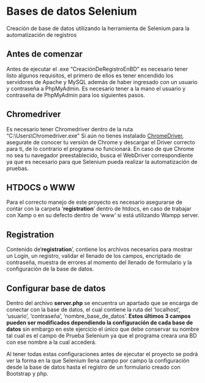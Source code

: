 # Bases de datos Selenium
Creación de base de datos utilizando la herramienta de Selenium para la automatización de registros

## Antes de comenzar
Antes de ejecutar el .exe “CreaciónDeRegistroEnBD” es necesario tener listo algunos requisitos, el primero de ellos es tener encendido los servidores de Apache y MySQL además de haber ingresado con un usuario y contraseña a PhpMyAdmin. Es necesario tener a la mano el usuario y contraseña de PhpMyAdmin para los siguientes pasos.

## Chromedriver
Es necesario tener Chromedriver dentro de la ruta “C:\Users\Chromedriver.exe"
Si aún no tienes instalado <a href="https://chromedriver.chromium.org/" target="_blank">ChromeDriver</a>, asegurate de conocer tu versión de Chrome y descargar el Driver correcto para ti, de lo contrario el programa no funcionará.
En caso de que Chrome no sea tu navegador preestablecido, busca el WebDriver correspondiente ya que es necesario para que Selenium pueda realizar la automatización de pruebas.

## HTDOCS o WWW
Para el correcto manejo de este proyecto es necesario asegurarse de contar con la carpeta ‘<strong>registration</strong>’ dentro de htdocs, en caso de trabajar con Xamp o en su defecto dentro de ‘www’ si está utilizando Wampp server.

## Registration
Contenido de‘<strong>registration</strong>’, contiene los archivos necesarios para mostrar un Login, un registro, validar el llenado de los campos, encriptado de contraseña, muestra de errores al momento del llenado de formulario y la configuración de la base de datos.

## Configurar base de datos
Dentro del archivo <strong>server.php</strong> se encuentra un apartado que se encarga de conectar con la base de datos, el cual contiene la ruta del ‘localhost’, ‘usuario’, ‘contraseña’, ‘nombre_base_de_datos’. <strong>Estos últimos 3 campos pueden ser modificados dependiendo la configuración de cada base de datos</strong> sin embargo en este ejercicio el único que debe conservar su nombre tal cual es el campo de Prueba Selenium ya que el programa creara una BD con ese nombre a la cual accederá.

Al tener todas estas configuraciones antes de ejecutar el proyecto se podrá ver la forma en la que Selenium llena campo por campo la configuración desde la base de datos hasta el registro de un formulario creado con Bootstrap y php.

